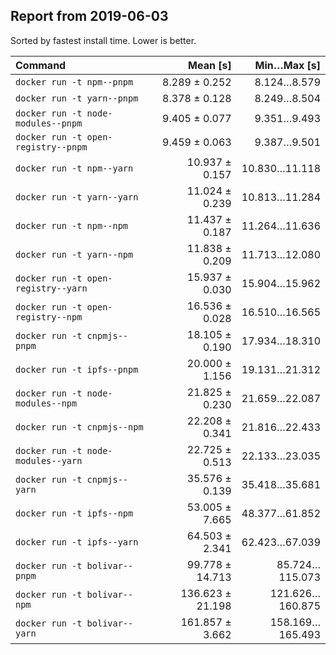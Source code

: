 ## Report from 2019-06-03

Sorted by fastest install time. Lower is better.


| Command | Mean [s] | Min…Max [s] |
|:---|---:|---:|
| `docker run -t npm--pnpm` | 8.289 ± 0.252 | 8.124…8.579 |
| `docker run -t yarn--pnpm` | 8.378 ± 0.128 | 8.249…8.504 |
| `docker run -t node-modules--pnpm` | 9.405 ± 0.077 | 9.351…9.493 |
| `docker run -t open-registry--pnpm` | 9.459 ± 0.063 | 9.387…9.501 |
| `docker run -t npm--yarn` | 10.937 ± 0.157 | 10.830…11.118 |
| `docker run -t yarn--yarn` | 11.024 ± 0.239 | 10.813…11.284 |
| `docker run -t npm--npm` | 11.437 ± 0.187 | 11.264…11.636 |
| `docker run -t yarn--npm` | 11.838 ± 0.209 | 11.713…12.080 |
| `docker run -t open-registry--yarn` | 15.937 ± 0.030 | 15.904…15.962 |
| `docker run -t open-registry--npm` | 16.536 ± 0.028 | 16.510…16.565 |
| `docker run -t cnpmjs--pnpm` | 18.105 ± 0.190 | 17.934…18.310 |
| `docker run -t ipfs--pnpm` | 20.000 ± 1.156 | 19.131…21.312 |
| `docker run -t node-modules--npm` | 21.825 ± 0.230 | 21.659…22.087 |
| `docker run -t cnpmjs--npm` | 22.208 ± 0.341 | 21.816…22.433 |
| `docker run -t node-modules--yarn` | 22.725 ± 0.513 | 22.133…23.035 |
| `docker run -t cnpmjs--yarn` | 35.576 ± 0.139 | 35.418…35.681 |
| `docker run -t ipfs--npm` | 53.005 ± 7.665 | 48.377…61.852 |
| `docker run -t ipfs--yarn` | 64.503 ± 2.341 | 62.423…67.039 |
| `docker run -t bolivar--pnpm` | 99.778 ± 14.713 | 85.724…115.073 |
| `docker run -t bolivar--npm` | 136.623 ± 21.198 | 121.626…160.875 |
| `docker run -t bolivar--yarn` | 161.857 ± 3.662 | 158.169…165.493 |
